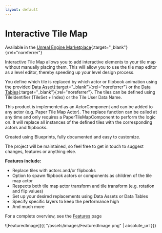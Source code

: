 ```yaml
---
layout: default
---
```


# Interactive Tile Map

Available in the [Unreal Engine Marketplace](https://www.unrealengine.com/marketplace/interactive-tile-map){:target="_blank"}{:rel="noreferrer"}

Interactive Tile Map allows you to add interactive elements to your tile map without manually placing them. 
This will allow you to use the tile map editor as a level editor, thereby speeding up your level design process.

You define which tile is replaced by which actor or flipbook animation using the provided [Data Asset](https://dev.epicgames.com/documentation/en-us/unreal-engine/data-assets-in-unreal-engine){:target="_blank"}{:rel="noreferrer"} or the [Data Tables](https://dev.epicgames.com/documentation/en-us/unreal-engine/data-driven-gameplay-elements){:target="_blank"}{:rel="noreferrer"}.
The tiles can be defined using TileIdentifier (TileSet + Index) or the Tile User Data Name.

This product is implemented as an ActorComponent and can be added to any actor (e.g. Paper Tile Map Actor). 
The replace function can be called at any time and only requires a PaperTileMapComponent to perform the logic on. 
It will replace all instances of the defined tiles with the corresponding actors and flipbooks.

Created using Blueprints, fully documented and easy to customize.

The project will be maintained, so feel free to get in touch to suggest changes, features or anything else.

__Features include:__ 

- Replace tiles with actors and/or flipbooks
- Option to spawn flipbook actors or components as children of the tile map actor
- Respects both tile map actor transform and tile transform (e.g. rotation and flip values)
- Set up your desired replacements using Data Assets or Data Tables
- Specify specific layers to keep the performance high
- And much more

For a complete overview, see the [Features](https://gracesgames.com/InteractiveTileMap/features/) page 
<br/>

![FeaturedImage]({{ "/assets/images/FeaturedImage.png" | absolute_url }})